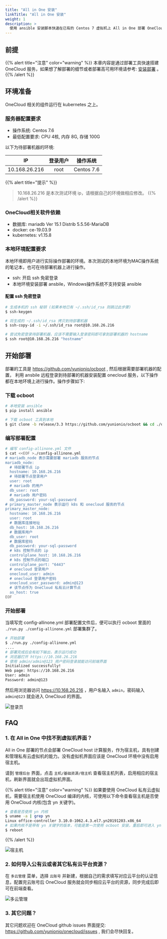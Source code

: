 ```yaml
---
title: "All in One 安装"
linkTitle: "All in One 安装"
weight: 1
description: >
  使用 ansible 安装脚本快速在已有的 Centos 7 虚拟机上 All in One 部署 OneCloud 服务
---
```


## 前提

{{% alert title="注意" color="warning" %}}
本章内容是通过部署工具快速搭建 OneCloud 服务，如果想了解部署的细节或者部署高可用环境请参考: [安装部署](/docs/setup/) 。
{{% /alert %}}

## 环境准备

OneCloud 相关的组件运行在 kubernetes 之上。

### 服务器配置要求

- 操作系统: Centos 7.6
- 最低配置要求: CPU 4核, 内存 8G, 存储 100G

以下为待部署机器的环境:

| IP   | 登录用户 | 操作系统 |
|:----:|:--------:|:--------:|
|10.168.26.216| root | Centos 7.6|

{{% alert title="提示" %}}
> 10.168.26.216 是本次测试环境 ip，请根据自己的环境做相应修改。
{{% /alert %}}

### OneCloud相关软件依赖

- 数据库: mariadb Ver 15.1 Distrib 5.5.56-MariaDB
- docker: ce-19.03.9
- kubernetes: v1.15.8

### 本地环境配置要求

本地环境即用户进行实际操作部署的环境。本次测试的本地环境为MAC操作系统的笔记本，也可在待部署机器上进行操作。

- ssh: 开启 ssh 免密登录
- 本地环境安装部署 ansbile，Windows操作系统不支持安装 ansible

#### 配置 ssh 免密登录

```bash
# 生成本机的 ssh 秘钥 (如果本地已有 ~/.ssh/id_rsa 则跳过此步骤)
$ ssh-keygen

# 将生成的 ~/.ssh/id_rsa 拷贝到待部署机器
$ ssh-copy-id -i ~/.ssh/id_rsa root@10.168.26.216

# 尝试免密登录待部署机器，应该不需要输入登录密码即可拿到部署机器的 hostname
$ ssh root@10.168.26.216 "hostname"
```

## 开始部署

部署的工具是 https://github.com/yunionio/ocboot , 然后根据需要部署机器的配置， 利用 ansbile 远程登录到待部署的机器安装配置 onecloud 服务，以下操作都在本地环境上进行操作。操作步骤如下:

### 下载 ocboot

```bash
# 本地安装 ansible
$ pip install ansible

# 下载 ocboot 工具到本地
$ git clone -b release/3.3 https://github.com/yunionio/ocboot && cd ./ocboot
```

### 编写部署配置

```bash
# 编写 config-allinone.yml 文件
$ cat <<EOF >./config-allinone.yml
# mariadb_node 表示需要部署 mariadb 服务的节点
mariadb_node:
  # 待部署节点 ip
  hostname: 10.168.26.216
  # 待部署节点登录用户
  user: root
  # mariadb 的用户
  db_user: root
  # mariadb 用户密码
  db_password: your-sql-password
# primary_master_node 表示运行 k8s 和 onecloud 服务的节点
primary_master_node:
  hostname: 10.168.26.216
  user: root
  # 数据库连接地址
  db_host: 10.168.26.216
  # 数据库用户
  db_user: root
  # 数据库密码
  db_password: your-sql-password
  # k8s 控制节点的 ip
  controlplane_host: 10.168.26.216
  # k8s 控制节点的端口
  controlplane_port: "6443"
  # onecloud 登录用户
  onecloud_user: admin
  # onecloud 登录用户密码
  onecloud_user_password: admin@123
  # 该节点作为 OneCloud 私有云计算节点
  as_host: true
EOF
```

### 开始部署

当填写完 config-allinone.yml 部署配置文件后，便可以执行 ocboot 里面的 `./run.py ./config-allinone.yml` 部署集群了。

```bash
# 开始部署
$ ./run.py ./config-allinone.yml
....
# 部署完成后会有如下输出，表示运行成功
# 浏览器打开 https://10.168.26.216
# 使用 admin/admin@123 用户密码登录就能访问前端界面
Initialized successfully!
Web page: https://10.168.26.216
User: admin
Password: admin@123
```

然后用浏览器访问 https://10.168.26.216 ，用户名输入 `admin`，密码输入 `admin@123` 就会进入 OneCloud 的界面。

![登录页](../images/index.png)

## FAQ

### 1. 在 All in One 中找不到虚拟机界面？

All in One 部署的节点会部署 OneCloud host 计算服务，作为宿主机，具有创建和管理私有云虚拟机的能力。没有虚拟机界面应该是 OneCloud 环境中没有启用宿主机。

请到 `管理后台` 界面，点击 `主机/基础资源/宿主机` 查看宿主机列表，启用相应的宿主机，刷新界面就会出现虚拟机界面。

{{% alert title="注意" color="warning" %}}
如果要使用 OneCloud 私有云虚拟机，需要宿主机使用 OneCloud 编译的内核，可使用以下命令查看宿主机是否使用 OneCloud 内核(包含 yn 关键字)。

```bash
# 查看是否使用 yn 内核
$ uname -a | grep yn
Linux office-controller 3.10.0-1062.4.3.el7.yn20191203.x86_64
# 如果内核不是带有 yn 关键字的版本，可能是第一次使用 ocboot 安装，重启即可进入 yn 内核
$ reboot
```
{{% /alert %}}

![宿主机](../images/host.png)

### 2. 如何导入公有云或者其它私有云平台资源？

在 `多云管理` 菜单，选择 `云账号` 并新建，根据自己的需求填写对应云平台的认证信息，配置完云账号后 OneCloud 服务就会同步相应云平台的资源，同步完成后即可在前端查看。

![多云管理](../images/cloudaccount.png)

### 3. 其它问题？

其它问题欢迎在 OneCloud github issues 界面提交: https://github.com/yunionio/onecloud/issues , 我们会尽快回复。

